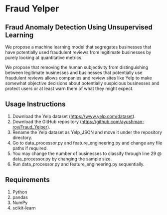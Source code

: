 # Fraud Yelper
## Fraud Anomaly Detection Using Unsupervised Learning
We propose a machine learning model that segregates businesses that have potentially used fraudulent reviews from legitimate businesses by purely looking at quantitative metrics.

We propose that removing the human subjectivity from distinguishing between legitimate businesses and businesses that potentially use fraudulent reviews allows companies and review sites like Yelp to make somewhat objective decisions about potentially suspicious businesses and protect users or at least warn them of what they might expect.

## Usage Instructions
1. Download the Yelp dataset (https://www.yelp.com/dataset).
2. Download the GitHub repository (https://github.com/ayushman-roy/Fraud_Yelper).
3. Rename the Yelp dataset as Yelp_JSON and move it under the repository directory.
4. Go to data_processor.py and feature_engineering.py and change any file paths if required.
5. You may change the number of businesses to classify through line 29 @ data_processor.py by changing the sample size.
6. Run data_processor.py and feature_engineering.py sequentially. 

## Requirements
1. Python
2. pandas
3. NumPy
4. scikit-learn
